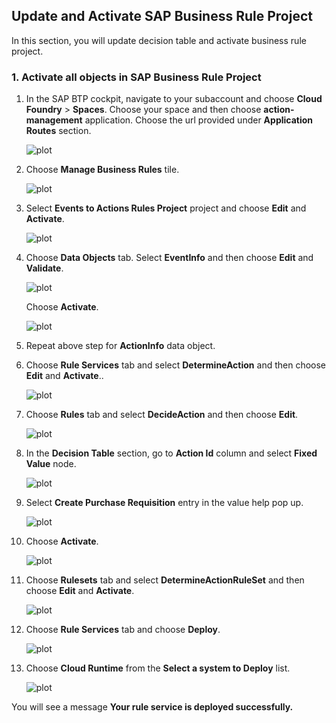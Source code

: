 ## Update and Activate SAP Business Rule Project
In this section, you will update decision table and activate business rule project.

### 1. Activate all objects in SAP Business Rule Project

1. In the SAP BTP cockpit, navigate to your subaccount and choose **Cloud Foundry** > **Spaces**.  Choose your space and then choose **action-management** application. Choose the url provided under **Application Routes** section.

    ![plot](./images/ActionManagementApplication.png)

2. Choose **Manage Business Rules** tile.

    ![plot](./images/ActionManagementHome.png)

3. Select **Events to Actions Rules Project** project and choose **Edit** and **Activate**.

    ![plot](./images/ActivateBusinessRulesProject.png)

4. Choose **Data Objects** tab. Select **EventInfo** and then choose **Edit** and **Validate**.

    ![plot](./images/DataObjects.png)

    Choose **Activate**.

    ![plot](./images/ActivateEventInfoDataObject.png)

5. Repeat above step for **ActionInfo** data object.

6. Choose **Rule Services** tab and select **DetermineAction** and then choose **Edit** and **Activate**..

    ![plot](./images/ActivateRuleServices.png)

7. Choose **Rules** tab and select **DecideAction** and then choose **Edit**.

    ![plot](./images/ActivateRules.png)

8. In the **Decision Table** section, go to **Action Id** column and select **Fixed Value** node.

    ![plot](./images/ActionIdInput.png)

9. Select **Create Purchase Requisition** entry in the value help pop up.

    ![plot](./images/ActionIdValueHelp.png)

10. Choose **Activate**.

    ![plot](./images/ActivateDecideActionRule.png)

11. Choose **Rulesets** tab and select **DetermineActionRuleSet** and then choose **Edit** and **Activate**.

    ![plot](./images/ActivateRuleSet.png)

12. Choose **Rule Services** tab and choose **Deploy**.

    ![plot](./images/DeployRuleServices.png)

13. Choose **Cloud Runtime** from the **Select a system to Deploy** list.

    ![plot](./images/SelectSystem.png)


You will see a message **Your rule service is deployed successfully.**
